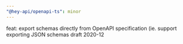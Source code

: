 ```yaml
---
"@hey-api/openapi-ts": minor
---
```


feat: export schemas directly from OpenAPI specification (ie. support exporting JSON schemas draft 2020-12
